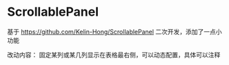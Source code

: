 # ScrollablePanel
基于 https://github.com/Kelin-Hong/ScrollablePanel 二次开发，添加了一点小功能

改动内容：
固定某列或某几列显示在表格最右侧，可以动态配置，具体可以注释
